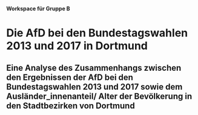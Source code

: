 #### Workspace für Gruppe B

# Die AfD bei den Bundestagswahlen 2013 und 2017 in Dortmund

## Eine Analyse des Zusammenhangs zwischen den Ergebnissen der AfD bei den Bundestagswahlen 2013 und 2017 sowie dem Ausländer_innenanteil/ Alter der Bevölkerung in den Stadtbezirken von Dortmund